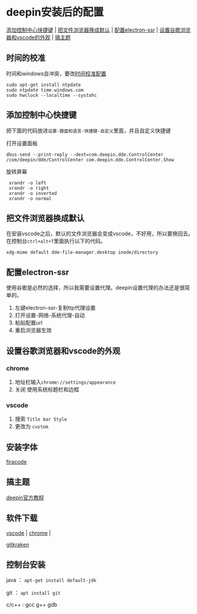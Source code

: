 # deepin安装后的配置

[添加控制中心快捷键](#添加控制中心快捷键) |
[把文件浏览器换成默认](#把文件浏览器换成默认) |
[配置electron-ssr](#配置electron-ssr) |
[设置谷歌浏览器和vscode的外观](#设置谷歌浏览器和vscode的外观) |
[搞主题](#搞主题)
## 时间的校准
时间和windows会冲突，要改[时间校准配置](https://blog.csdn.net/White_Idiot/article/details/78039660)

```
sudo apt-get install ntpdate
sudo ntpdate time.windows.com
sudo hwclock --localtime --systohc
```

## 添加控制中心快捷键

把下面的代码放进`设置-键盘和语言-快捷键-自定义`里面，并且自定义快捷键

打开设置面板
```
dbus-send --print-reply --dest=com.deepin.dde.ControlCenter /com/deepin/dde/ControlCenter com.deepin.dde.ControlCenter.Show
```

旋转屏幕
```
 xrandr -o left
 xrandr -o right
 xrandr -o inverted
 xrandr -o normal
```
## 把文件浏览器换成默认

在安装vscode之后，默认的文件浏览器会变成vscode，不好用，所以要换回去。
在控制台` ctrl+alt+T `里面执行以下的代码。
```
xdg-mime default dde-file-manager.desktop inode/directory
```
## 配置electron-ssr

使用谷歌是必然的选择，所以我需要设置代理。deepin设置代理的办法还是很简单的。
1. 左键electron-ssr-复制ttp代理设置
2. 打开设置-网络-系统代理-自动
3. 粘贴配置url
4. 重启浏览器生效

## 设置谷歌浏览器和vscode的外观

### chrome
1. 地址栏输入`chrome://settings/appearance`
2. 关闭 使用系统标题栏和边框

### vscode
1. 搜索 `Title bar Style`
2. 更改为 `custom`

## 安装字体
[firacode](https://github.com/tonsky/FiraCode)

## 搞主题
[deepin官方教程](https://wiki.deepin.org/wiki/%E8%87%AA%E5%AE%9A%E4%B9%89%E4%B8%BB%E9%A2%98)

## 软件下载
[vscode](https://code.visualstudio.com/) |
[chrome](https://www.google.com/chrome/) |

[gitkraken](https://www.gitkraken.com)
## 控制台安装
java ：
`apt-get install default-jdk`

git ：
`apt install git`

c/c++ :
gcc g++ gdb 
